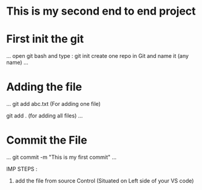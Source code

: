 # This is my second end to end project

# First init the git
...
open git bash and type : git init
create one repo in Git and name it (any name)
...

# Adding the file 
...
git add abc.txt (For adding one file)

git add . (for adding all files)
...

# Commit the File 
...
git commit -m "This is my first commit"
...

IMP STEPS : 
1. add the file from source Control (Situated on Left side of your VS code)